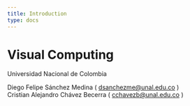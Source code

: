 ```yaml
---
title: Introduction
type: docs
---
```


# Visual Computing

Universidad Nacional de Colombia 

Diego Felipe Sánchez Medina ( dsanchezme@unal.edu.co )  
Cristian Alejandro Chávez Becerra ( cchavezb@unal.edu.co )

